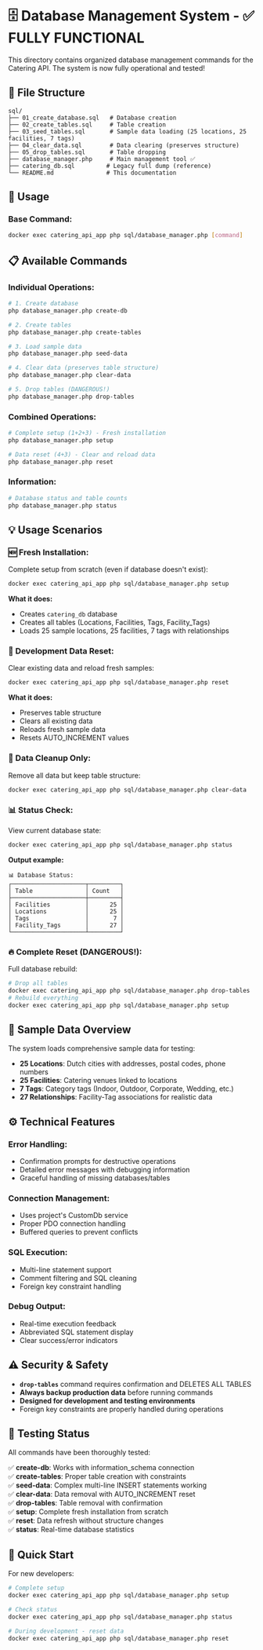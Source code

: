 # 🗄️ Database Management System - ✅ FULLY FUNCTIONAL

This directory contains organized database management commands for the Catering API. The system is now fully operational and tested!

## 📁 File Structure

```
sql/
├── 01_create_database.sql   # Database creation
├── 02_create_tables.sql     # Table creation  
├── 03_seed_tables.sql       # Sample data loading (25 locations, 25 facilities, 7 tags)
├── 04_clear_data.sql        # Data clearing (preserves structure)
├── 05_drop_tables.sql       # Table dropping
├── database_manager.php     # Main management tool ✅
├── catering_db.sql         # Legacy full dump (reference)
└── README.md               # This documentation
```

## 🚀 Usage

### Base Command:
```bash
docker exec catering_api_app php sql/database_manager.php [command]
```

## 📋 Available Commands

### **Individual Operations:**
```bash
# 1. Create database
php database_manager.php create-db

# 2. Create tables
php database_manager.php create-tables

# 3. Load sample data
php database_manager.php seed-data

# 4. Clear data (preserves table structure)
php database_manager.php clear-data

# 5. Drop tables (DANGEROUS!)
php database_manager.php drop-tables
```

### **Combined Operations:**
```bash
# Complete setup (1+2+3) - Fresh installation
php database_manager.php setup

# Data reset (4+3) - Clear and reload data
php database_manager.php reset
```

### **Information:**
```bash
# Database status and table counts
php database_manager.php status
```

## 💡 Usage Scenarios

### **🆕 Fresh Installation:**
Complete setup from scratch (even if database doesn't exist):
```bash
docker exec catering_api_app php sql/database_manager.php setup
```
**What it does:**
- Creates `catering_db` database
- Creates all tables (Locations, Facilities, Tags, Facility_Tags)
- Loads 25 sample locations, 25 facilities, 7 tags with relationships

### **🔄 Development Data Reset:**
Clear existing data and reload fresh samples:
```bash
docker exec catering_api_app php sql/database_manager.php reset
```
**What it does:**
- Preserves table structure
- Clears all existing data
- Reloads fresh sample data
- Resets AUTO_INCREMENT values

### **🧹 Data Cleanup Only:**
Remove all data but keep table structure:
```bash
docker exec catering_api_app php sql/database_manager.php clear-data
```

### **📊 Status Check:**
View current database state:
```bash
docker exec catering_api_app php sql/database_manager.php status
```
**Output example:**
```
📊 Database Status:
┌─────────────────────┬─────────┐
│ Table               │ Count   │
├─────────────────────┼─────────┤
│ Facilities          │      25 │
│ Locations           │      25 │
│ Tags                │       7 │
│ Facility_Tags       │      27 │
└─────────────────────┴─────────┘
```

### **🔥 Complete Reset (DANGEROUS!):**
Full database rebuild:
```bash
# Drop all tables
docker exec catering_api_app php sql/database_manager.php drop-tables
# Rebuild everything
docker exec catering_api_app php sql/database_manager.php setup
```

## 🎯 Sample Data Overview

The system loads comprehensive sample data for testing:

- **25 Locations**: Dutch cities with addresses, postal codes, phone numbers
- **25 Facilities**: Catering venues linked to locations
- **7 Tags**: Category tags (Indoor, Outdoor, Corporate, Wedding, etc.)
- **27 Relationships**: Facility-Tag associations for realistic data

## ⚙️ Technical Features

### **Error Handling:**
- Confirmation prompts for destructive operations
- Detailed error messages with debugging information
- Graceful handling of missing databases/tables

### **Connection Management:**
- Uses project's CustomDb service
- Proper PDO connection handling
- Buffered queries to prevent conflicts

### **SQL Execution:**
- Multi-line statement support
- Comment filtering and SQL cleaning
- Foreign key constraint handling

### **Debug Output:**
- Real-time execution feedback
- Abbreviated SQL statement display
- Clear success/error indicators

## ⚠️ Security & Safety

- **`drop-tables`** command requires confirmation and DELETES ALL TABLES
- **Always backup production data** before running commands
- **Designed for development and testing environments**
- Foreign key constraints are properly handled during operations

## 🧪 Testing Status

All commands have been thoroughly tested:

✅ **create-db**: Works with information_schema connection  
✅ **create-tables**: Proper table creation with constraints  
✅ **seed-data**: Complex multi-line INSERT statements working  
✅ **clear-data**: Data removal with AUTO_INCREMENT reset  
✅ **drop-tables**: Table removal with confirmation  
✅ **setup**: Complete fresh installation from scratch  
✅ **reset**: Data refresh without structure changes  
✅ **status**: Real-time database statistics  

## 🚀 Quick Start

For new developers:
```bash
# Complete setup
docker exec catering_api_app php sql/database_manager.php setup

# Check status
docker exec catering_api_app php sql/database_manager.php status

# During development - reset data
docker exec catering_api_app php sql/database_manager.php reset
```